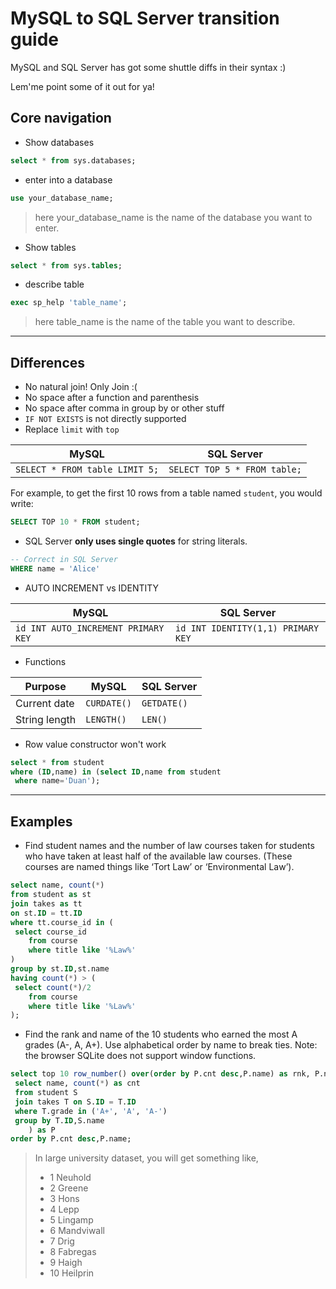 # MySQL to SQL Server transition guide

MySQL and SQL Server has got some shuttle diffs in their syntax :)

Lem'me point some of it out for ya!

## Core navigation

- Show databases

```sql
select * from sys.databases;
```

- enter into a database

```sql
use your_database_name;
```

> here your_database_name is the name of the database you want to enter.

- Show tables

```sql
select * from sys.tables;
```

- describe table

```sql
exec sp_help 'table_name';
```

> here table_name is the name of the table you want to describe.

---

## Differences

- No natural join! Only Join :(
- No space after a function and parenthesis
- No space after comma in group by or other stuff
- `IF NOT EXISTS` is not directly supported
- Replace `limit` with ‌‌‌‌‌`top‌‌‍`

| MySQL                          | SQL Server                   |
| ------------------------------ | ---------------------------- |
| `SELECT * FROM table LIMIT 5;` | `SELECT TOP 5 * FROM table;` |

For example, to get the first 10 rows from a table named `student`, you would write:

```sql
SELECT TOP 10 * FROM student;
```

- SQL Server **only uses single quotes** for string literals.

```sql
-- Correct in SQL Server
WHERE name = 'Alice'
```

- AUTO INCREMENT vs IDENTITY

| MySQL                               | SQL Server                         |
| ----------------------------------- | ---------------------------------- |
| `id INT AUTO_INCREMENT PRIMARY KEY` | `id INT IDENTITY(1,1) PRIMARY KEY` |

- Functions

| Purpose       | MySQL          | SQL Server                |
| ------------- | -------------- | ------------------------- |
| Current date  | `CURDATE()`    | `GETDATE()`               |
| String length | `LENGTH()`     | `LEN()`                   |

- Row value constructor won't work

```sql
select * from student
where (ID,name) in (select ID,name from student
 where name='Duan');
```

---

## Examples

- Find student names and the number of law courses taken for students who have taken at least half of the available law courses. (These courses are named things like ‘Tort Law’ or ‘Environmental Law’).

```sql
select name, count(*)
from student as st
join takes as tt
on st.ID = tt.ID
where tt.course_id in (
 select course_id
    from course
    where title like '%Law%'
)
group by st.ID,st.name
having count(*) > (
 select count(*)/2
    from course
    where title like '%Law%'
);
```

- Find the rank and name of the 10 students who earned the most A grades (A-, A, A+). Use alphabetical order by name to break ties. Note: the browser SQLite does not support window functions.

```sql
select top 10 row_number() over(order by P.cnt desc,P.name) as rnk, P.name from ( 
 select name, count(*) as cnt
 from student S
 join takes T on S.ID = T.ID
 where T.grade in ('A+', 'A', 'A-')
 group by T.ID,S.name
    ) as P
order by P.cnt desc,P.name;
```

> In large university dataset, you will get something like,
>
> - 1 Neuhold
> - 2 Greene
> - 3 Hons
> - 4 Lepp
> - 5 Lingamp
> - 6 Mandviwall
> - 7 Drig
> - 8 Fabregas
> - 9 Haigh
> - 10 Heilprin
